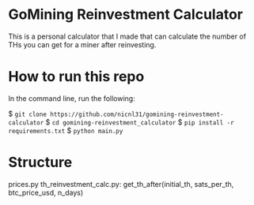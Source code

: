 # GoMining Reinvestment Calculator

This is a personal calculator that I made that can calculate the number of THs
you can get for a miner after reinvesting.

# How to run this repo

In the command line, run the following:

$ `git clone https://github.com/nicnl31/gomining-reinvestment-calculator`
$ `cd gomining-reinvestment_calculator`
$ `pip install -r requirements.txt`
$ `python main.py`

# Structure

prices.py
th_reinvestment_calc.py:
    get_th_after(initial_th, sats_per_th, btc_price_usd, n_days)